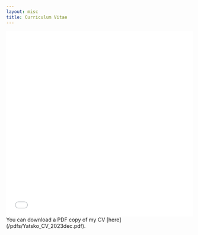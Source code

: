 ```yaml
---
layout: misc
title: Curriculum Vitae
---
```


<iframe src="/pdfs/Yatsko_CV_2023dec.pdf" width="100%" height="500" frameborder="no" border="0" marginwidth="0" marginheight="0"></iframe>
You can download a PDF copy of my CV [here](/pdfs/Yatsko_CV_2023dec.pdf).
